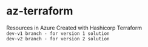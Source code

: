 # az-terraform
Resources in Azure Created with Hashicorp Terraform \
```dev-v1 branch - for version 1 solution```\
```dev-v2 branch - for version 2 solution``` 

